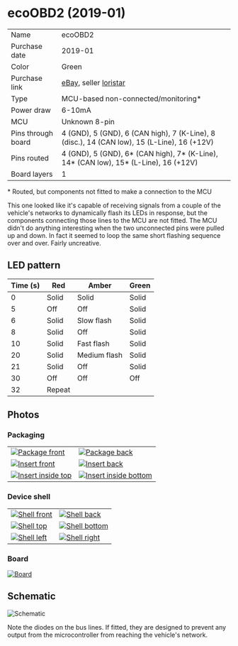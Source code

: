 ecoOBD2 (2019-01)
=================

|                    |                                                                                             |
|--------------------|---------------------------------------------------------------------------------------------|
| Name               | ecoOBD2                                                                                     |
| Purchase date      | 2019-01                                                                                     |
| Color              | Green                                                                                       |
|Purchase link|[eBay](https://www.ebay.ca/itm/153220768827), seller [loristar](https://www.ebay.ca/usr/loristar)|
| Type               | MCU-based non-connected/monitoring*                                                         |
| Power draw | 6-10mA |
| MCU                | Unknown 8-pin                                                                               |
| Pins through board | 4 (GND), 5 (GND), 6 (CAN high), 7 (K-Line), 8 (disc.), 14 (CAN low), 15 (L-Line), 16 (+12V) |
| Pins routed        | 4 (GND), 5 (GND), 6* (CAN high), 7* (K-Line), 14* (CAN low), 15* (L-Line), 16 (+12V)        |
| Board layers       | 1                                                                                           |

\* Routed, but components not fitted to make a connection to the MCU

This one looked like it's capable of receiving signals from a couple of the
vehicle's networks to dynamically flash its LEDs in response, but the
components connecting those lines to the MCU are not fitted. The MCU
didn't do anything interesting when the two unconnected pins were pulled up
and down. In fact it seemed to loop the same short flashing sequence over
and over. Fairly uncreative.

LED pattern
-----------

| Time (s) | Red    | Amber        | Green |
|----------|--------|--------------|-------|
| 0        | Solid  | Solid        | Solid |
| 5        | Off    | Off          | Solid |
| 6        | Solid  | Slow flash   | Solid |
| 8        | Solid  | Off          | Solid |
| 10       | Solid  | Fast flash   | Solid |
| 20       | Solid  | Medium flash | Solid |
| 21       | Solid  | Off          | Solid |
| 30       | Off    | Off          | Off   |
| 32       | Repeat |              |       |

Photos
------

### Packaging

<table>
<tbody>
<tr>
<td><a href="packaging/package_front.jpg"><img src="thumbs/package_front_t.jpg" alt="Package front"></a></td>
<td><a href="packaging/package_back.jpg"><img src="thumbs/package_back_t.jpg" alt="Package back"></a></td>
</tr>
<tr>
<td><a href="packaging/insert_front.jpg"><img src="thumbs/insert_front_t.jpg" alt="Insert front"></a></td>
<td><a href="packaging/insert_back.jpg"><img src="thumbs/insert_back_t.jpg" alt="Insert back"></a></td>
</tr>
<tr>
<td><a href="packaging/insert_inside_top.jpg"><img src="thumbs/insert_inside_top_t.jpg" alt="Insert inside top"></a></td>
<td><a href="packaging/insert_inside_bottom.jpg"><img src="thumbs/insert_inside_bottom_t.jpg" alt="Insert inside bottom"></a></td>
</tr>
</tbody>
</table>

### Device shell

<table>
<tbody>
<tr>
<td><a href="shell/front.jpg"><img src="thumbs/front_t.jpg" alt="Shell front"></a></td>
<td><a href="shell/back.jpg"><img src="thumbs/back_t.jpg" alt="Shell back"></a></td>
</tr>
<tr>
<td><a href="shell/top.jpg"><img src="thumbs/top_t.jpg" alt="Shell top"></a></td>
<td><a href="shell/bottom.jpg"><img src="thumbs/bottom_t.jpg" alt="Shell bottom"></a></td>
</tr>
<tr>
<td><a href="shell/left.jpg"><img src="thumbs/left_t.jpg" alt="Shell left"></a></td>
<td><a href="shell/right.jpg"><img src="thumbs/right_t.jpg" alt="Shell right"></a></td>
</tr>
</tbody>
</table>

### Board

<a href="board/board.jpg"><img src="thumbs/board_t.jpg" alt="Board"></a>

Schematic
---------

![Schematic](board/schematic.png)

Note the diodes on the bus lines. If fitted, they are designed to prevent
any output from the microcontroller from reaching the vehicle's network.

